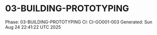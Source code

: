 # 03-BUILDING-PROTOTYPING
Phase: 03-BUILDING-PROTOTYPING
CI: CI-GO001-003
Generated: Sun Aug 24 22:41:22 UTC 2025
